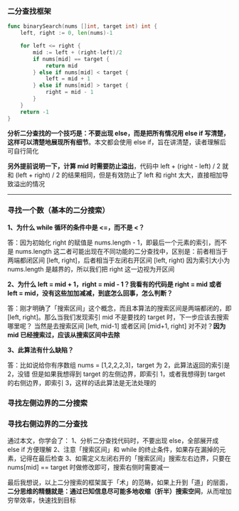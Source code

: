 ### 二分查找框架

```go
func binarySearch(nums []int, target int) int {
    left, right := 0, len(nums)-1

    for left <= right {
        mid := left + (right-left)/2
        if nums[mid] == target {
            return mid
        } else if nums[mid] < target {
            left = mid + 1
        } else if nums[mid] > target {
            right = mid - 1
        }
    }
    return -1
}
```

**分析二分查找的一个技巧是：不要出现 else，而是把所有情况用 else if 写清楚，这样可以清楚地展现所有细节**。本文都会使用 else if，旨在讲清楚，读者理解后可自行简化

**另外提前说明一下，计算 mid 时需要防止溢出**，代码中 left + (right - left) / 2 就和 (left + right) / 2 的结果相同，但是有效防止了 left 和 right 太大，直接相加导致溢出的情况

-------

### 寻找一个数（基本的二分搜索）

**1、为什么 while 循环的条件中是 <=，而不是 <？**

答：因为初始化 right 的赋值是 nums.length - 1，即最后一个元素的索引，而不是 nums.length
这二者可能出现在不同功能的二分查找中，区别是：前者相当于两端都闭区间 [left, right]，后者相当于左闭右开区间 [left, right)
因为索引大小为 nums.length 是越界的，所以我们把 right 这一边视为开区间

**2、为什么 left = mid + 1，right = mid - 1？我看有的代码是 right = mid 或者 left = mid，没有这些加加减减，到底怎么回事，怎么判断？**

答：刚才明确了「搜索区间」这个概念，而且本算法的搜索区间是两端都闭的，即 [left, right]。那么当我们发现索引 mid 不是要找的 target 时，下一步应该去搜索哪里呢？
当然是去搜索区间 [left, mid-1] 或者区间 [mid+1, right] 对不对？**因为 mid 已经搜索过，应该从搜索区间中去除**

**3、此算法有什么缺陷？**

答：比如说给你有序数组 nums = [1,2,2,2,3]，target 为 2，此算法返回的索引是 2，没错
但是如果我想得到 target 的左侧边界，即索引 1，或者我想得到 target 的右侧边界，即索引 3，这样的话此算法是无法处理的

### 寻找左侧边界的二分搜索

### 寻找右侧边界的二分查找

通过本文，你学会了：
1、分析二分查找代码时，不要出现 else，全部展开成 else if 方便理解
2、注意「搜索区间」和 while 的终止条件，如果存在漏掉的元素，记得在最后检查
3、如需定义左闭右开的「搜索区间」搜索左右边界，只要在 nums[mid] == target 时做修改即可，搜索右侧时需要减一

最后我想说，以上二分搜索的框架属于「术」的范畴，如果上升到「道」的层面，**二分思维的精髓就是：通过已知信息尽可能多地收缩（折半）搜索空间**，从而增加穷举效率，快速找到目标
